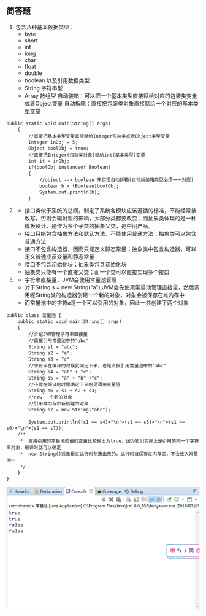 ## 简答题
1.	包含八种基本数据类型：
	*	byte
	*	short
	*	int
	*	long
	*	char
	*	float
	*	double
	*	boolean
以及引用数据类型:
	*	String	字符串型
	*	Array	数组型
自动装箱：可以把一个基本类型直接赋给对应的包装类变量或者Object变量
自动拆箱：直接把包装类对象直接赋给一个对应的基本类型变量
```
public static void main(String[] args)
	{
		//直接把基本类型变量直接赋给Integer包装类或者Object类型变量
		Integer inObj = 5;
		Object boolObj = true;
		//直接把Integer(包装类对象)赋给int(基本类型)变量
		int it = inObj;
		if(boolObj instanceof Boolean)
		{
			//object --> boolean 来实现自动拆箱(自动拆装箱类型必须一一对应)
			boolean b = (Boolean)boolObj;
			System.out.println(b);
		}
```
2.	*	接口类似于系统的总纲，制定了系统各模块应该遵循的标准，不能经常被改写，否则会辐射型的影响，大部分类都要改变；而抽象类体现的是一种模板设计，是作为多个子类的抽象父类，是中间产品。
	*	接口只能包含抽象方法和默认方法，不能使用普通方法；抽象类可以包含普通方法
	*	接口不包含构造器，因而只能定义静态常量；抽象类中包含构造器，可以定义普通成员变量和静态常量
	*	接口不包含初始化块；抽象类包含初始化块
	*	抽象类只能有一个直接父类；而一个类可以直接实现多个接口
3.	*	字符串直接量，JVM会使用常量池管理
	*	对于String s = new String("a");JVM会先使用常量池管理直接量，然后调用呢String类的构造器创建一个新的对象，对象会被保存在堆内存中
	*	而常量池中的字符a是一个可以引用的对象，因此一共创建了两个对象
```
public class 常量池 {
	public static void main(String[] args)
	{
		//介绍JVM管理字符串直接量
		//直接引用常量池中的"abc"
		String s1 = "abc";
		String s2 = "a";
		String s3 = "c";
		//字符串在编译的时候就确定下来，也是直接引用常量池中的"abc"
		String s4 = "ab" + "c";
		String s5 = "a" + "b" +"c";
		//不能在编译的时候确定下来的是调用变量值
		String s6 = s1 + s2 + s3;
		//new 一个新的对象
		//引用堆内存中新创建的对象
		String s7 = new String("abc");
		
		System.out.println((s1 == s4)+"\n"+(s1 == s5)+"\n"+(s1 == s6)+"\n"+(s1 == s7));
	/**
	 * 	直接引用的常量池的值的变量比较输出为true，因为它们实际上是引用的同一个字符串对象，编译时就可以确定
	 * 	new String()对象是在运行时创造出来的，运行时被保存在内存区，不会放入常量池中
	 */
	}
}
```
![输出结果](常量池.png)
